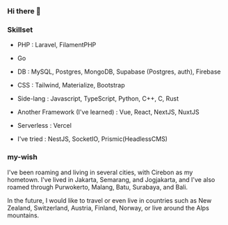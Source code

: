 ### Hi there 👋

### Skillset

- PHP : Laravel, FilamentPHP
- Go

- DB : MySQL, Postgres, MongoDB, Supabase (Postgres, auth), Firebase

- CSS : Tailwind, Materialize, Bootstrap

- Side-lang : Javascript, TypeScript, Python, C++, C, Rust

- Another Framework (I've learned) : Vue, React, NextJS, NuxtJS

- Serverless : Vercel

- I've tried : NestJS, SocketIO, Prismic(HeadlessCMS)

### my-wish

I've been roaming and living in several cities, with Cirebon as my hometown. I've lived in Jakarta, Semarang, and Jogjakarta, and I've also roamed through Purwokerto, Malang, Batu, Surabaya, and Bali.

In the future, I would like to travel or even live in countries such as New Zealand, Switzerland, Austria, Finland, Norway, or live around the Alps mountains.


<!--
**Lukmanern/Lukmanern** is a ✨ _special_ ✨ repository because its `README.md` (this file) appears on your GitHub profile.

Here are some ideas to get you started:

- 🔭 I’m currently working on ...
- 🌱 I’m currently learning ...
- 👯 I’m looking to collaborate on ...
- 🤔 I’m looking for help with ...
- 💬 Ask me about ...
- 📫 How to reach me: ...
- 😄 Pronouns: ...
- ⚡ Fun fact: ...
-->
